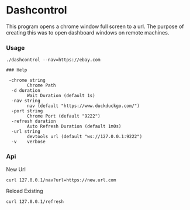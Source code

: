 # Dashcontrol


This program opens a chrome window full screen to a url.  The purpose of creating this was to open dashboard windows on remote machines.

### Usage

```
./dashcontrol --nav=https://ebay.com

```


```
### Help

 -chrome string
    	Chrome Path
  -d duration
    	Wait Duration (default 1s)
  -nav string
    	nav (default "https://www.duckduckgo.com/")
  -port string
    	Chrome Port (default "9222")
  -refresh duration
    	Auto Refresh Duration (default 1m0s)
  -url string
    	devtools url (default "ws://127.0.0.1:9222")
  -v	verbose
```

### Api

New Url
```
curl 127.0.0.1/nav?url=https://new.url.com
```

Reload Existing

```
curl 127.0.0.1/refresh
```
